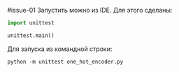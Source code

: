 #issue-01
Запустить можно из IDE. Для этого сделаны: 
```python
import unittest
```

```python
unittest.main()
```

Для запуска из командной строки:
```
python -m unittest one_hot_encoder.py 
```
